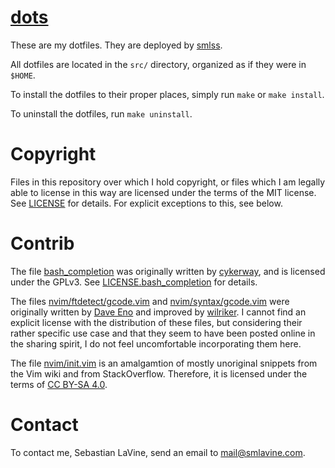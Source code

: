 # [dots](https://git.sr.ht/~smlavine/dots)

These are my dotfiles. They are deployed by
[smlss](https://sr.ht/~smlavine/smlss).

All dotfiles are located in the `src/` directory, organized as if
they were in `$HOME`.

To install the dotfiles to their proper places, simply run `make` or
`make install`.

To uninstall the dotfiles, run `make uninstall`.

# Copyright

Files in this repository over which I hold copyright, or files which I
am legally able to license in this way are licensed under the terms of
the MIT license. See
[LICENSE](https://git.sr.ht/~smlavine/dots/tree/master/item/LICENSE) for
details. For explicit exceptions to this, see below.

# Contrib

The file
[bash\_completion](https://git.sr.ht/~smlavine/dots/tree/master/item/src/.config/bash_completion)
was originally written by [cykerway](https://github.com/cykerway), and
is licensed under the GPLv3. See
[LICENSE.bash\_completion](https://git.sr.ht/~smlavine/dots/tree/master/item/LICENSE.bash_completion)
for details.

The files
[nvim/ftdetect/gcode.vim](https://git.sr.ht/~smlavine/dots/tree/master/item/src/.config/nvim/ftdetect/gcode.vim)
and
[nvim/syntax/gcode.vim](https://git.sr.ht/~smlavine/dots/tree/master/item/src/.config/nvim/syntax/gcode.vim)
were originally written by
[Dave Eno](https://www.vim.org/scripts/script.php?script_id=4910) and
improved by [wilriker](https://github.com/wilriker/gcode.vim). I cannot
find an explicit license with the distribution of these files, but
considering their rather specific use case and that they seem to have
been posted online in the sharing spirit, I do not feel uncomfortable
incorporating them here.

The file
[nvim/init.vim](https://git.sr.ht/~smlavine/dots/tree/master/item/src/.config/nvim/init.vim)
is an amalgamtion of mostly unoriginal snippets from the Vim wiki and
from StackOverflow. Therefore, it is licensed under the terms of
[CC BY-SA 4.0](https://stackoverflow.com/help/licensing).

# Contact

To contact me, Sebastian LaVine, send an email to <mail@smlavine.com>.
